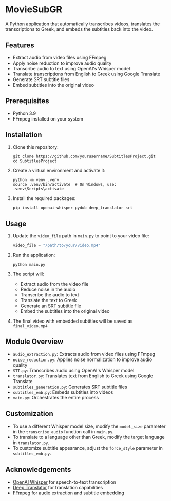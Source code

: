 # MovieSubGR

A Python application that automatically transcribes videos, translates the transcriptions to Greek, and embeds the subtitles back into the video.

## Features

- Extract audio from video files using FFmpeg
- Apply noise reduction to improve audio quality
- Transcribe audio to text using OpenAI's Whisper model
- Translate transcriptions from English to Greek using Google Translate
- Generate SRT subtitle files
- Embed subtitles into the original video

## Prerequisites

- Python 3.9
- FFmpeg installed on your system

## Installation

1. Clone this repository:
   ```
   git clone https://github.com/yourusername/SubtitlesProject.git
   cd SubtitlesProject
   ```

2. Create a virtual environment and activate it:
   ```
   python -m venv .venv
   source .venv/bin/activate  # On Windows, use: .venv\Scripts\activate
   ```

3. Install the required packages:
   ```
   pip install openai-whisper pydub deep_translator srt
   ```

## Usage

1. Update the `video_file` path in `main.py` to point to your video file:
   ```python
   video_file = "/path/to/your/video.mp4"
   ```

2. Run the application:
   ```
   python main.py
   ```

3. The script will:
   - Extract audio from the video file
   - Reduce noise in the audio
   - Transcribe the audio to text
   - Translate the text to Greek
   - Generate an SRT subtitle file
   - Embed the subtitles into the original video

4. The final video with embedded subtitles will be saved as `final_video.mp4`

## Module Overview

- `audio_extraction.py`: Extracts audio from video files using FFmpeg
- `noise_reduction.py`: Applies noise normalization to improve audio quality
- `STT.py`: Transcribes audio using OpenAI's Whisper model
- `translator.py`: Translates text from English to Greek using Google Translate
- `subtitles_generation.py`: Generates SRT subtitle files
- `subtitles_emb.py`: Embeds subtitles into videos
- `main.py`: Orchestrates the entire process

## Customization

- To use a different Whisper model size, modify the `model_size` parameter in the `transcribe_audio` function call in `main.py`.
- To translate to a language other than Greek, modify the target language in `translator.py`.
- To customize subtitle appearance, adjust the `force_style` parameter in `subtitles_emb.py`.

## Acknowledgements

- [OpenAI Whisper](https://github.com/openai/whisper) for speech-to-text transcription
- [Deep Translator](https://github.com/nidhaloff/deep-translator) for translation capabilities
- [FFmpeg](https://ffmpeg.org/) for audio extraction and subtitle embedding
